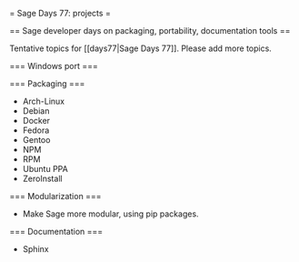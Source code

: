 = Sage Days 77: projects =

== Sage developer days on packaging, portability, documentation tools ==

Tentative topics for [[days77|Sage Days 77]]. Please add more topics.

=== Windows port ===

=== Packaging ===

- Arch-Linux
- Debian
- Docker
- Fedora
- Gentoo
- NPM
- RPM
- Ubuntu PPA
- ZeroInstall

=== Modularization ===

- Make Sage more modular, using pip packages.

=== Documentation ===

- Sphinx
